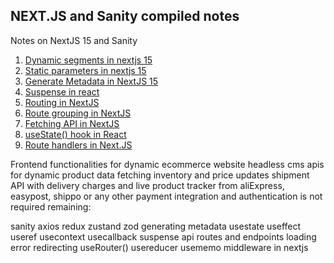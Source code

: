 ## NEXT.JS and Sanity compiled notes 

Notes on NextJS 15 and Sanity

1. [Dynamic segments in nextjs 15](/guides/dynamic-segments.md)
2. [Static parameters in nextjs 15](/guides/static-params.md)
3. [Generate Metadata in NextJS 15](/guides/generate-metadata)
4. [Suspense in react](/guides/suspense.md)
5. [Routing in NextJS](/guides/routing.md)
6. [Route grouping in NextJS](/guides/route-groups.md)
7. [Fetching API in NextJS](/guides/fetch.md)
8. [useState() hook in React](/guides/fetch.md)
9. [Route handlers in Next.JS](/guides/route-handlers.md)

Frontend functionalities for dynamic ecommerce website
headless cms
apis for dynamic product data fetching inventory and price updates
shipment API with delivery charges and live product tracker from aliExpress, easypost, shippo or any other
payment integration and authentication is not required
remaining:

sanity
axios
redux 
zustand
zod
generating metadata
usestate 
useffect
useref
usecontext
usecallback
suspense
api routes and endpoints
loading 
error
redirecting
useRouter()
usereducer
usememo
middleware in nextjs